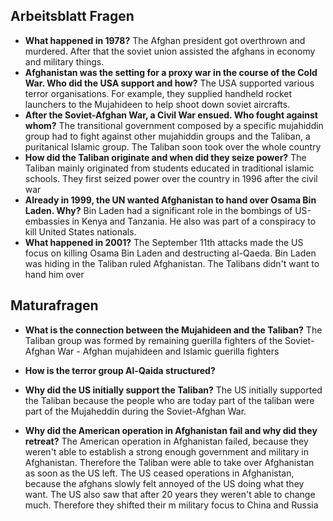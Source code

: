 ## Arbeitsblatt Fragen
- **What happened in 1978?**
	The Afghan president got overthrown and murdered. After that the soviet union assisted the afghans in economy and military things.
- **Afghanistan was the setting for a proxy war in the course of the Cold War. Who did the USA support and how?**
	The USA supported various terror organisations. For example, they supplied handheld rocket launchers to the Mujahideen to help shoot down soviet aircrafts.
- **After the Soviet-Afghan War, a Civil War ensued. Who fought against whom?**
	The transitional government composed by a specific mujahiddin group had to fight against other mujahiddin groups and the Taliban, a puritanical Islamic group. The Taliban soon took over the whole country
- **How did the Taliban originate and when did they seize power?**
	The Taliban mainly originated from students educated in traditional islamic schools. They first seized power over the country in 1996 after the civil war
- **Already in 1999, the UN wanted Afghanistan to hand over Osama Bin Laden. Why?**
	Bin Laden had a significant role in the bombings of US-embassies in Kenya and Tanzania. He also was part of a conspiracy to kill United States nationals.
- **What happened in 2001?**
	The September 11th attacks made the US focus on killing Osama Bin Laden and destructing al-Qaeda. Bin Laden was hiding in the Taliban ruled Afghanistan. The Talibans didn't want to hand him over


## Maturafragen
- **What is the connection between the Mujahideen and the Taliban?** 
	The Taliban group was formed by remaining guerilla fighters of the Soviet-Afghan War - Afghan mujahideen and Islamic guerilla fighters
- **How is the terror group Al-Qaida structured?** 

- **Why did the US initially support the Taliban?** 
	The US initially supported the Taliban because the people who are today part of the taliban were part of the Mujaheddin during the Soviet-Afghan War.
- **Why did the American operation in Afghanistan fail and why did they retreat?**
	The American operation in Afghanistan failed, because they weren't able to establish a strong enough government and military in Afghanistan. Therefore the Taliban were able to take over Afghanistan as soon as the US left. The US ceased operations in Afghanistan, because the afghans slowly felt annoyed of the US doing what they want. The US also saw that after 20 years they weren't able to change much. Therefore they shifted their m military focus to China and Russia 